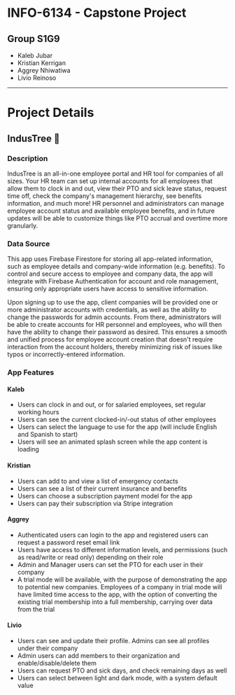 # INFO-6134 - Capstone Project
## Group S1G9
- Kaleb Jubar
- Kristian Kerrigan
- Aggrey Nhiwatiwa
- Livio Reinoso
---
# Project Details
## IndusTree 🌳
### Description
IndusTree is an all-in-one employee portal and HR tool for companies of all sizes. Your HR team can set up internal accounts for all employees that allow them to clock in and out, view their PTO and sick leave status, request time off, check the company's management hierarchy, see benefits information, and much more! HR personnel and administrators can manage employee account status and available employee benefits, and in future updates will be able to customize things like PTO accrual and overtime more granularly.
### Data Source
This app uses Firebase Firestore for storing all app-related information, such as employee details and company-wide information (e.g. benefits). To control and secure access to employee and company data, the app will integrate with Firebase Authentication for account and role management, ensuring only appropriate users have access to sensitive information.

Upon signing up to use the app, client companies will be provided one or more administrator accounts with credentials, as well as the ability to change the passwords for admin accounts. From there, administrators will be able to create accounts for HR personnel and employees, who will then have the ability to change their password as desired. This ensures a smooth and unified process for employee account creation that doesn't require interaction from the account holders, thereby minimizing risk of issues like typos or incorrectly-entered information.
### App Features
#### Kaleb
- Users can clock in and out, or for salaried employees, set regular working hours
- Users can see the current clocked-in/-out status of other employees
- Users can select the language to use for the app (will include English and Spanish to start)
- Users will see an animated splash screen while the app content is loading
  
#### Kristian
- Users can add to and view a list of emergency contacts
- Users can see a list of their current insurance and benefits
- Users can choose a subscription payment model for the app 
- Users can pay their subscription via Stripe integration
  
#### Aggrey
- Authenticated users can login to the app and registered users can request a password reset email link
- Users have access to different information levels, and permissions (such as read/write or read only) depending on their role
- Admin and Manager users can set the PTO for each user in their company
- A trial mode will be available, with the purpose of demonstrating the app to potential new companies. Employees of a company in trial mode will have limited time access to the app, with the option of converting the existing trial membership into a full membership, carrying over data from the trial
  
#### Livio
- Users can see and update their profile. Admins can see all profiles under their company
- Admin users can add members to their organization and enable/disable/delete them
- Users can request PTO and sick days, and check remaining days as well
- Users can select between light and dark mode, with a system default value